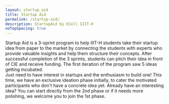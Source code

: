 ```yaml
---
layout: startup_aid
title: Startup Aid
permalink: /startup-aid/
description: StartupAid by ECell IIIT-H
noTopSpacing: true
---
```


Startup Aid is a 3-sprint program to help IIIT-H students take their startup idea from paper to the market by connecting the students with experts who provide valuable insights and help them structure their concepts. After successful completion of the 3 sprints, students can pitch their idea in front of CIE and receive funding. The first iteration of the program saw 5 ideas getting incubated.
<br>
Just need to have interest in startups and the enthusiasm to build one! This time, we have an exclusive ideation phase initially, to cater the motivated participants who don't have a concrete idea yet.
Already have an interesting idea? You can start directly from the 2nd phase or if it needs more polishing, we welcome you to join the 1st phase.
<br>
<br>
<br>
